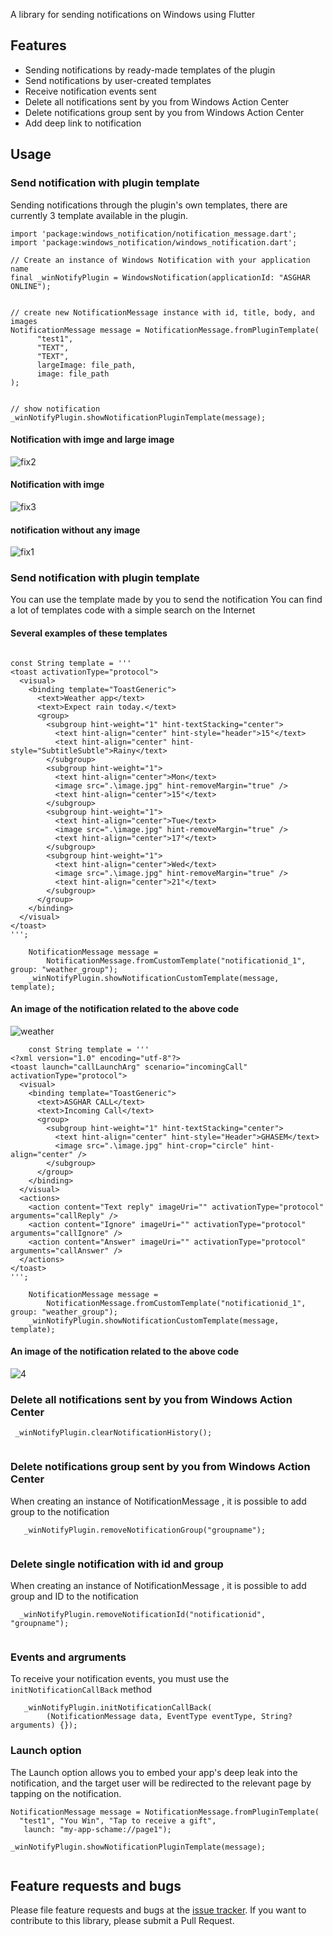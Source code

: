A library for sending notifications on Windows using Flutter

## Features

- Sending notifications by ready-made templates of the plugin
- Send notifications by user-created templates
- Receive notification events sent
- Delete all notifications sent by you from Windows Action Center
- Delete notifications group sent by you from Windows Action Center
- Add deep link to notification


## Usage

### Send notification with plugin template

Sending notifications through the plugin's own templates, there are currently 3 template available in the plugin.

```
import 'package:windows_notification/notification_message.dart';
import 'package:windows_notification/windows_notification.dart';

// Create an instance of Windows Notification with your application name
final _winNotifyPlugin = WindowsNotification(applicationId: "ASGHAR ONLINE");


// create new NotificationMessage instance with id, title, body, and images
NotificationMessage message = NotificationMessage.fromPluginTemplate(
      "test1",
      "TEXT",
      "TEXT",
      largeImage: file_path,
      image: file_path
);


// show notification    
_winNotifyPlugin.showNotificationPluginTemplate(message);

```
#### Notification with imge and large image

![fix2](https://user-images.githubusercontent.com/56779182/205485419-4303fdca-9f96-48e8-b6af-6f0df2ce8419.png)

#### Notification with imge

![fix3](https://user-images.githubusercontent.com/56779182/205485467-16f51b78-9dd4-4420-9de4-16c904e6871e.png)

#### notification without any image

![fix1](https://user-images.githubusercontent.com/56779182/205485486-abba6ed9-d56a-4a56-bbd5-0c7485376604.png)


### Send notification with plugin template

You can use the template made by you to send the notification
You can find a lot of templates code  with a simple search on the Internet


#### Several examples of these templates


```

const String template = '''
<toast activationType="protocol">
  <visual>
    <binding template="ToastGeneric">
      <text>Weather app</text>
      <text>Expect rain today.</text>
      <group>
        <subgroup hint-weight="1" hint-textStacking="center">
          <text hint-align="center" hint-style="header">15°</text>
          <text hint-align="center" hint-style="SubtitleSubtle">Rainy</text>
        </subgroup>
        <subgroup hint-weight="1">
          <text hint-align="center">Mon</text>
          <image src=".\image.jpg" hint-removeMargin="true" />
          <text hint-align="center">15°</text>
        </subgroup>
        <subgroup hint-weight="1">
          <text hint-align="center">Tue</text>
          <image src=".\image.jpg" hint-removeMargin="true" />
          <text hint-align="center">17°</text>
        </subgroup>
        <subgroup hint-weight="1">
          <text hint-align="center">Wed</text>
          <image src=".\image.jpg" hint-removeMargin="true" />
          <text hint-align="center">21°</text>
        </subgroup>
      </group>
    </binding>
  </visual>
</toast>
''';

    NotificationMessage message =
        NotificationMessage.fromCustomTemplate("notificationid_1", group: "weather_group");
    _winNotifyPlugin.showNotificationCustomTemplate(message, template);
```

#### An image of the notification related to the above code

![weather](https://user-images.githubusercontent.com/56779182/205485702-98ed8779-483f-433b-8f00-4ca5ca130fc5.png)




```
    const String template = '''
<?xml version="1.0" encoding="utf-8"?>
<toast launch="callLaunchArg" scenario="incomingCall" activationType="protocol">
  <visual>
    <binding template="ToastGeneric">
      <text>ASGHAR CALL</text>
      <text>Incoming Call</text>
      <group>
        <subgroup hint-weight="1" hint-textStacking="center">
          <text hint-align="center" hint-style="Header">GHASEM</text>
          <image src=".\image.jpg" hint-crop="circle" hint-align="center" />
        </subgroup>
      </group>
    </binding>
  </visual>
  <actions>
    <action content="Text reply" imageUri="" activationType="protocol" arguments="callReply" />
    <action content="Ignore" imageUri="" activationType="protocol" arguments="callIgnore" />
    <action content="Answer" imageUri="" activationType="protocol" arguments="callAnswer" />
  </actions>
</toast>
''';

    NotificationMessage message =
        NotificationMessage.fromCustomTemplate("notificationid_1", group: "weather_group");
    _winNotifyPlugin.showNotificationCustomTemplate(message, template);
```

#### An image of the notification related to the above code

![4](https://user-images.githubusercontent.com/56779182/205485879-2ca4e45a-3209-43fa-b338-7bf30cde2ca0.png)




### Delete all notifications sent by you from Windows Action Center

```
 _winNotifyPlugin.clearNotificationHistory();
 
```


### Delete notifications group sent by you from Windows Action Center
When creating an instance of NotificationMessage , it is possible to add group to the notification

```
   _winNotifyPlugin.removeNotificationGroup("groupname");
 
```


### Delete single notification with id and group
When creating an instance of NotificationMessage , it is possible to add group and ID to the notification

```
  _winNotifyPlugin.removeNotificationId("notificationid", "groupname");
 
```



### Events and argruments
To receive your notification events, you must use the ``` initNotificationCallBack ``` method

```
   _winNotifyPlugin.initNotificationCallBack(
        (NotificationMessage data, EventType eventType, String? arguments) {});

```



### Launch option

The Launch option allows you to embed your app's deep leak into the notification, and the target user will be redirected to the relevant page by tapping on the notification.

```
NotificationMessage message = NotificationMessage.fromPluginTemplate(
  "test1", "You Win", "Tap to receive a gift",
   launch: "my-app-schame://page1");
   
_winNotifyPlugin.showNotificationPluginTemplate(message);
    
```




## Feature requests and bugs

Please file feature requests and bugs at the [issue tracker][tracker].
If you want to contribute to this library, please submit a Pull Request.

[tracker]: https://github.com/MohsenHaydari/flutter_windows_notification/issues/new
